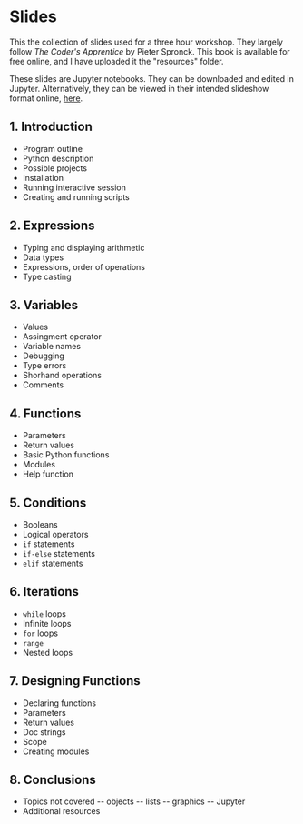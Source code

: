 # Slides

This the collection of slides used for a three hour workshop. They largely follow *The Coder's Apprentice* by Pieter Spronck. This book is available for free online, and I have uploaded it the "resources" folder. 

These slides are Jupyter notebooks. They can be downloaded and edited in Jupyter. Alternatively, they can be viewed in their intended slideshow format online, [here](https://nbviewer.jupyter.org/github/lukasbystricky/FACTE-Python/tree/master/slides/).

## 1. Introduction
* Program outline
* Python description
* Possible projects
* Installation
* Running interactive session
* Creating and running scripts

## 2. Expressions
* Typing and displaying arithmetic
* Data types
* Expressions, order of operations
* Type casting

## 3. Variables
* Values
* Assingment operator
* Variable names
* Debugging
* Type errors
* Shorhand operations
* Comments

## 4. Functions
* Parameters
* Return values
* Basic Python functions
* Modules
* Help function

## 5. Conditions
* Booleans
* Logical operators
* `if` statements
* `if-else` statements
* `elif` statements

## 6. Iterations
* `while` loops
* Infinite loops
* `for` loops
* `range`
* Nested loops

## 7. Designing Functions
* Declaring functions
* Parameters
* Return values
* Doc strings
* Scope
* Creating modules

## 8. Conclusions
* Topics not covered
-- objects
-- lists
-- graphics
-- Jupyter
* Additional resources
